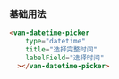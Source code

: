 ### 基础用法

``` html
<van-datetime-picker
    type="datetime"
    title="选择完整时间"
    labelField="选择时间"
  ></van-datetime-picker>
```
